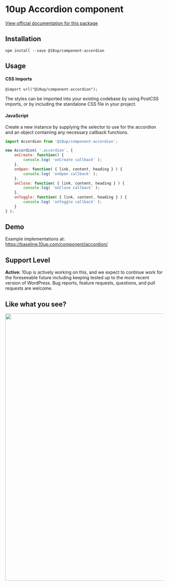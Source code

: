 # 10up Accordion component

[View official documentation for this package](https://baseline.10up.com/component/accordion)

## Installation

`npm install --save @10up/component-accordion`

## Usage

#### CSS Imports

`@import url("@10up/component-accordion");`

The styles can be imported into your existing codebase by using PostCSS imports, or by including the standalone CSS file in your project.

#### JavaScript

Create a new instance by supplying the selector to use for the accordion and an object containing any necessary callback functions.

```javascript
import Accordion from '@10up/component-accordion';

new Accordion( '.accordion', {
	onCreate: function() {
		console.log( 'onCreate callback' );
	},
	onOpen: function( { link, content, heading } ) {
		console.log( 'onOpen callback' );
	},
	onClose: function( { link, content, heading } ) {
		console.log( 'onClose callback' );
	},
	onToggle: function( { link, content, heading } ) {
		console.log( 'onToggle callback' );
	}
} );
```

## Demo

Example implementations at: https://baseline.10up.com/component/accordion/

## Support Level

**Active:** 10up is actively working on this, and we expect to continue work for the foreseeable future including keeping tested up to the most recent version of WordPress.  Bug reports, feature requests, questions, and pull requests are welcome.

## Like what you see?

<a href="http://10up.com/contact/"><img src="https://10up.com/uploads/2016/10/10up-Github-Banner.png" width="850"></a>
